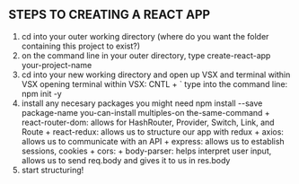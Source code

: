 ## STEPS TO CREATING A REACT APP

1) cd into your outer working directory (where do you want the folder containing this project to exist?)
2) on the command line in your outer directory, type
        create-react-app your-project-name
3) cd into your new working directory and open up VSX and terminal within VSX
        opening terminal within VSX: CNTL + `
        type into the command line: npm init -y
4) install any necesary packages you might need
    npm install --save package-name you-can-install multiples-on the-same-command
        + react-router-dom: allows for HashRouter, Provider, Switch, Link, and Route
        + react-redux: allows us to structure our app with redux
        + axios: allows us to communicate with an API
        + express: allows us to establish sessions, cookies
        + cors:
        + body-parser: helps interpret user input, allows us to send req.body and gives it to us in res.body
5) start structuring! 